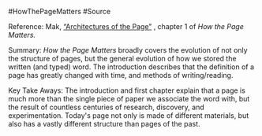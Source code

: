 #HowThePageMatters #Source

Reference:
Mak, [“Architectures of the Page”](https://raley.english.ucsb.edu/wp-content2/uploads/234/Mak.pdf) , chapter 1 of _How the Page Matters._

Summary:
*How the Page Matters* broadly covers the evolution of not only the structure of pages, but the general evolution of how we stored the written (and typed) word. The introduction describes that the definition of a page has greatly changed with time, and methods of writing/reading.

Key Take Aways:
The introduction and first chapter explain that a page is much more than the single piece of paper we associate the word with, but the result of countless centuries of research, discovery, and experimentation. Today's page not only is made of different materials, but also has a vastly different structure than pages of the past.